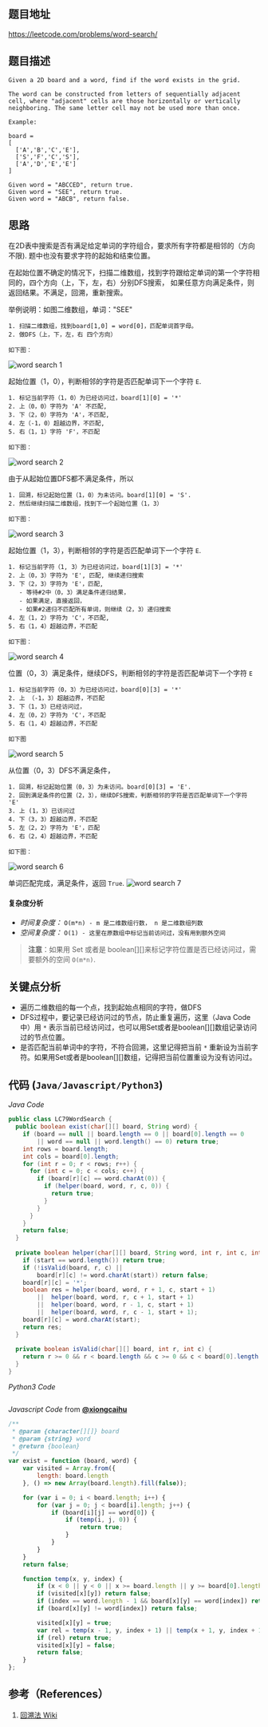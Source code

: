 ## 题目地址
https://leetcode.com/problems/word-search/

## 题目描述
```
Given a 2D board and a word, find if the word exists in the grid.

The word can be constructed from letters of sequentially adjacent cell, where "adjacent" cells are those horizontally or vertically neighboring. The same letter cell may not be used more than once.

Example:

board =
[
  ['A','B','C','E'],
  ['S','F','C','S'],
  ['A','D','E','E']
]

Given word = "ABCCED", return true.
Given word = "SEE", return true.
Given word = "ABCB", return false.
```

## 思路

在2D表中搜索是否有满足给定单词的字符组合，要求所有字符都是相邻的（方向不限). 题中也没有要求字符的起始和结束位置。

在起始位置不确定的情况下，扫描二维数组，找到字符跟给定单词的第一个字符相同的，四个方向（上，下，左，右）分别DFS搜索，
如果任意方向满足条件，则返回结果。不满足，回溯，重新搜索。

举例说明：如图二维数组，单词："SEE"
```
1. 扫描二维数组，找到board[1,0] = word[0]，匹配单词首字母。
2. 做DFS（上，下，左，右 四个方向）

如下图：
```
![word search 1](../../../../resources/img/79.word-search-1.png)

起始位置（1，0），判断相邻的字符是否匹配单词下一个字符 `E`.
```
1. 标记当前字符（1，0）为已经访问过，board[1][0] = '*'
2. 上（0，0）字符为 'A' 不匹配, 
3. 下（2，0）字符为 'A'，不匹配,
4. 左（-1，0）超越边界，不匹配,
5. 右（1，1）字符 'F'，不匹配

如下图：
```
![word search 2](../../../../resources/img/79.word-search-2.png)

由于从起始位置DFS都不满足条件，所以
```
1. 回溯，标记起始位置（1，0）为未访问。board[1][0] = 'S'. 
2. 然后继续扫描二维数组，找到下一个起始位置（1，3）

如下图：
```
![word search 3](../../../../resources/img/79.word-search-3.png)

起始位置（1，3），判断相邻的字符是否匹配单词下一个字符 `E`.
```
1. 标记当前字符（1, 3）为已经访问过，board[1][3] = '*'
2. 上（0，3）字符为 'E', 匹配, 继续递归搜索
3. 下（2，3）字符为 'E'，匹配, 
   - 等待#2中（0，3）满足条件递归结果，
   - 如果满足，直接返回，
   - 如果#2递归不匹配所有单词，则继续（2，3）递归搜索
4. 左（1，2）字符为 'C'，不匹配,
5. 右（1，4）超越边界，不匹配

如下图：
```
![word search 4](../../../../resources/img/79.word-search-4.png)

位置（0，3）满足条件，继续DFS，判断相邻的字符是否匹配单词下一个字符 `E`
```
1. 标记当前字符（0，3）为已经访问过，board[0][3] = '*'
2. 上 （-1，3）超越边界，不匹配
3. 下（1，3）已经访问过，
4. 左（0，2）字符为 'C'，不匹配
5. 右（1，4）超越边界，不匹配

如下图
```
![word search 5](../../../../resources/img/79.word-search-5.png)

从位置（0，3）DFS不满足条件，
```
1. 回溯，标记起始位置（0，3）为未访问。board[0][3] = 'E'. 
2. 回到满足条件的位置（2，3），继续DFS搜索，判断相邻的字符是否匹配单词下一个字符 'E'
3. 上 (1，3）已访问过
4. 下（3，3）超越边界，不匹配
5. 左（2，2）字符为 'E'，匹配
6. 右（2，4）超越边界，不匹配

如下图：
```
![word search 6](../../../../resources/img/79.word-search-6.png)

单词匹配完成，满足条件，返回 `True`.
![word search 7](../../../../resources/img/79.word-search-7.png)

#### 复杂度分析
- *时间复杂度：* `O(m*n) - m 是二维数组行数， n 是二维数组列数`
- *空间复杂度：* `O(1) - 这里在原数组中标记当前访问过，没有用到额外空间`

>**注意**：如果用 Set 或者是 boolean[][]来标记字符位置是否已经访问过，需要额外的空间 `O(m*n)`.

## 关键点分析
- 遍历二维数组的每一个点，找到起始点相同的字符，做DFS
- DFS过程中，要记录已经访问过的节点，防止重复遍历，这里（Java Code中）用 `*` 表示当前已经访问过，也可以用Set或者是boolean[][]数组记录访问过的节点位置。
- 是否匹配当前单词中的字符，不符合回溯，这里记得把当前 `*` 重新设为当前字符。如果用Set或者是boolean[][]数组，记得把当前位置重设为没有访问过。

## 代码 (`Java/Javascript/Python3`)
*Java Code*
```java
public class LC79WordSearch {
  public boolean exist(char[][] board, String word) {
    if (board == null || board.length == 0 || board[0].length == 0
        || word == null || word.length() == 0) return true;
    int rows = board.length;
    int cols = board[0].length;
    for (int r = 0; r < rows; r++) {
      for (int c = 0; c < cols; c++) {
        if (board[r][c] == word.charAt(0)) {
          if (helper(board, word, r, c, 0)) {
            return true;
          }
        }
      }
    }
    return false;
  }
  
  private boolean helper(char[][] board, String word, int r, int c, int start) {
    if (start == word.length()) return true;
    if (!isValid(board, r, c) ||
        board[r][c] != word.charAt(start)) return false;
    board[r][c] = '*';
    boolean res = helper(board, word, r + 1, c, start + 1)
        ||  helper(board, word, r, c + 1, start + 1)
        ||  helper(board, word, r - 1, c, start + 1)
        ||  helper(board, word, r, c - 1, start + 1);
    board[r][c] = word.charAt(start);
    return res;
  }
  
  private boolean isValid(char[][] board, int r, int c) {
    return r >= 0 && r < board.length && c >= 0 && c < board[0].length;
  }
}
```

*Python3 Code*
```python


```

*Javascript Code* from [**@xiongcaihu**](https://github.com/xiongcaihu)
```javascript
/**
 * @param {character[][]} board
 * @param {string} word
 * @return {boolean}
 */
var exist = function (board, word) {
    var visited = Array.from({
        length: board.length
    }, () => new Array(board.length).fill(false));

    for (var i = 0; i < board.length; i++) {
        for (var j = 0; j < board[i].length; j++) {
            if (board[i][j] == word[0]) {
                if (temp(i, j, 0)) {
                    return true;
                }
            }
        }
    }
    return false;

    function temp(x, y, index) {
        if (x < 0 || y < 0 || x >= board.length || y >= board[0].length) return false;
        if (visited[x][y]) return false;
        if (index == word.length - 1 && board[x][y] == word[index]) return true;
        if (board[x][y] != word[index]) return false;

        visited[x][y] = true;
        var rel = temp(x - 1, y, index + 1) || temp(x + 1, y, index + 1) || temp(x, y - 1, index + 1) || temp(x, y + 1, index + 1);
        if (rel) return true;
        visited[x][y] = false;
        return false;
    }
};
```

## 参考（References）
1. [回溯法 Wiki](https://www.wikiwand.com/zh/%E5%9B%9E%E6%BA%AF%E6%B3%95)